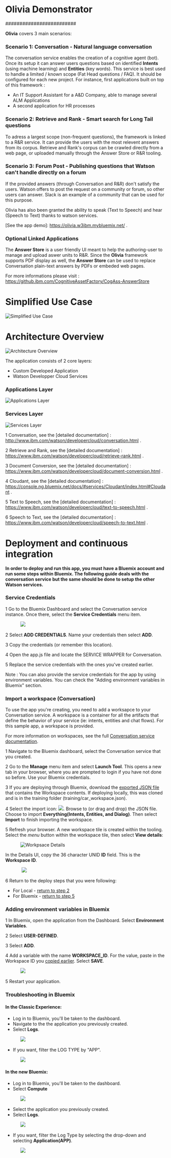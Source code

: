# Olivia Demonstrator
#########################

**Olivia** covers 3 main scenarios:

### Scenario 1: Conversation - Natural language conversation
The conversation service enables the creation of a cognitive agent (bot). Once its setup it can answer users questions based on identified **Intents** (using machine learning) and **Entities** (key words).
This service is best used to handle a limited / known scope (Fat Head questions / FAQ). It should be configured for each new project.
For instance, first applications built on top of this framework : 
* An IT Support Assistant for a A&D Company, able to manage several ALM Applications
* A second application for HR processes

### Scenario 2: Retrieve and Rank - Smart search for Long Tail questions
To adress a largest scope (non-frequent questions), the framework is linked to a R&R service. It can provide the users with the most relevent answers from its corpus.
Retrieve and Rank's corpus can be crawled directly from a web page, or uploaded manually through the Answer Store or R&R tooling.

### Scenario 3: Forum Post - Publishing questions that Watson can't handle directly on a forum
If the provided answers (through Conversation and R&R) don't satisfy the users. Watson offers to post the request on a community or forum, so other users can answer.
Slack is an example of a community that can be used for this purpose.


Olivia has also been granted the ability to speak (Text to Speech) and hear (Speech to Text) thanks to watson services.

[See the app demo]: https://olivia.w3ibm.mybluemix.net/ .


### Optional Linked Applications
The **Answer Store** is a user friendly UI meant to help the authoring-user to manage and upload aswer units to R&R.
Since the **Olivia** framework supports PDF display as well, the **Answer Store** can be used to replace Conversation plain-text answers by PDFs or embeded web pages.

For more informations please visit : https://github.ibm.com/CognitiveAssetFactory/CogAss-AnswerStore


# Simplified Use Case

![Simplified Use Case](readme_images/simplified_useCase.png "Simplified Use Case")



# Architecture Overview

![Architecture Overview](readme_images/architectural_overview.png "Architecture Overview")

The application consists of 2 core layers:
* Custom Developed Application
* Watson Developper Cloud Services

### Applications Layer
![Applications Layer](readme_images/architectural_overview_applications.png "Applications Layer")

### Services Layer
![Services Layer](readme_images/architectural_overview_services.png "Services Layer")

1 Conversation, see the [detailed documentation] : http://www.ibm.com/watson/developercloud/conversation.html .

2 Retrieve and Rank, see the [detailed documentation] : https://www.ibm.com/watson/developercloud/retrieve-rank.html .

3 Document Conversion, see the [detailed documentation] : https://www.ibm.com/watson/developercloud/document-conversion.html .

4 Cloudant, see the [detailed documentation] : https://console.ng.bluemix.net/docs/#services/Cloudant/index.html#Cloudant .

5 Text to Speech, see the [detailed documentation] : https://www.ibm.com/watson/developercloud/text-to-speech.html .

6 Speech to Text, see the [detailed documentation] : https://www.ibm.com/watson/developercloud/speech-to-text.html .



# Deployment and continuous integration

**In order to deploy and run this app, you must have a Bluemix account and run some steps within Bluemix. The following guide deals with the conversation service but the same should be done to setup the other Watson services.**

### Service Credentials

1 Go to the Bluemix Dashboard and select the Conversation service instance. Once there, select the **Service Credentials** menu item.

&nbsp;&nbsp;&nbsp;&nbsp;&nbsp;&nbsp;&nbsp;&nbsp;&nbsp;&nbsp;&nbsp;&nbsp;![](readme_images/credentials.PNG)

2 Select **ADD CREDENTIALS**. Name your credentials then select **ADD**.

3 Copy the credentials (or remember this location).

4 Open the app.js file and locate the SERVICE WRAPPER for Conversation.

5 Replace the service credentials with the ones you've created earlier.

Note : You can also provide the service credentials for the app by using environment variables. You can check the "Adding environment variables in Bluemix" section.



### Import a workspace (Conversation)

To use the app you're creating, you need to add a worksapce to your Conversation service. A workspace is a container for all the artifacts that define the behavior of your service (ie: intents, entities and chat flows). For this sample app, a workspace is provided.

For more information on workspaces, see the full  [Conversation service  documentation](https://www.ibm.com/smarterplanet/us/en/ibmwatson/developercloud/doc/conversation/overview.shtml).

1 Navigate to the Bluemix dashboard, select the Conversation service that you created.

2 Go to the **Manage** menu item and select **Launch Tool**. This opens a new tab in your browser, where you are prompted to login if you have not done so before. Use your Bluemix credentials.

3 If you are deploying through Bluemix, download the [exported JSON file](https://raw.githubusercontent.com/watson-developer-cloud/conversation-simple/master/training/car_workspace.json) that contains the Workspace contents. If deploying locally,  this was cloned and is in the training folder (training/car_workspace.json).

4 Select the import icon: ![](readme_images/importGA.PNG). Browse to (or drag and drop) the JSON file. Choose to import **Everything(Intents, Entities, and Dialog)**. Then select **Import** to finish importing the workspace.

5 Refresh your browser. A new workspace tile is created within the tooling. Select the _menu_ button within the workspace tile, then select **View details**:

&nbsp;&nbsp;&nbsp;&nbsp;&nbsp;&nbsp;&nbsp;&nbsp;&nbsp;&nbsp;&nbsp;&nbsp;![Workpsace Details](readme_images/details.PNG)

In the Details UI, copy the 36 character UNID **ID** field. This is the **Workspace ID**.


&nbsp;&nbsp;&nbsp;&nbsp;&nbsp;&nbsp;&nbsp;&nbsp;&nbsp;&nbsp;&nbsp;&nbsp; ![](readme_images/workspaceid.PNG)

6 Return to the deploy steps that you were following:
- For Local - [return to step 2](#returnlocal)
- For Bluemix - [return to step 5](#returnbluemix)



### Adding environment variables in Bluemix

1 In Bluemix, open the application from the Dashboard. Select **Environment Variables**.

2 Select **USER-DEFINED**.

3 Select **ADD**.

4 Add a variable with the name **WORKSPACE_ID**. For the value, paste in the Workspace ID you [copied earlier](#workspaceID). Select **SAVE**.

&nbsp;&nbsp;&nbsp;&nbsp;&nbsp;&nbsp;&nbsp;&nbsp;&nbsp;&nbsp;&nbsp;&nbsp;![](readme_images/env.PNG)

5 Restart your application.



### Troubleshooting in Bluemix

#### In the Classic Experience:
- Log in to Bluemix, you'll be taken to the dashboard.
- Navigate to the the application you previously created.
- Select **Logs**.

&nbsp;&nbsp;&nbsp;&nbsp;&nbsp;&nbsp;&nbsp;&nbsp;&nbsp;&nbsp;&nbsp;&nbsp;![](readme_images/logs.PNG)

- If you want, filter the LOG TYPE by "APP".

&nbsp;&nbsp;&nbsp;&nbsp;&nbsp;&nbsp;&nbsp;&nbsp;&nbsp;&nbsp;&nbsp;&nbsp;![](readme_images/filter.PNG)

#### In the new Bluemix:
- Log in to Bluemix, you'll be taken to the dashboard.
- Select **Compute**

&nbsp;&nbsp;&nbsp;&nbsp;&nbsp;&nbsp;&nbsp;&nbsp;&nbsp;&nbsp;&nbsp;&nbsp;![](readme_images/compute.PNG)

- Select the application you previously created.
- Select **Logs**.

&nbsp;&nbsp;&nbsp;&nbsp;&nbsp;&nbsp;&nbsp;&nbsp;&nbsp;&nbsp;&nbsp;&nbsp;![](readme_images/logs1.PNG)

- If you want, filter the Log Type by selecting the drop-down and selecting **Application(APP)**.

&nbsp;&nbsp;&nbsp;&nbsp;&nbsp;&nbsp;&nbsp;&nbsp;&nbsp;&nbsp;&nbsp;&nbsp;![](readme_images/filter1.PNG)
